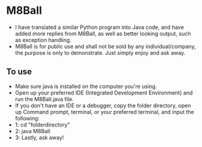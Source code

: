 # M8Ball
* I have translated a similar Python program into Java code, and have added more replies from M8Ball, as well as better looking output, such as exception handling.
* M8Ball is for public use and shall not be sold by any individual/company, the purpose is only to demonstrate. Just simply enjoy and ask away.

## To use 
* Make sure java is installed on the computer you're using.
* Open up your preferred IDE (Integrated Development Environment) and run the M8Ball.java file.
* If you don't have an IDE or a debugger, copy the folder directory, open up Command prompt, terminal, or your preferred terminal, and input the following:
* 1: cd "folderdirectory"
* 2: java M8Ball
* 3: Lastly, ask away!
